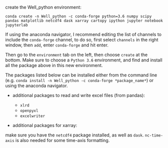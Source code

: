 create the Well_python environment:

`conda create -n Well_python -c conda-forge python=3.6 numpy scipy pandas matplotlib netcdf4 dask xarray cartopy ipython jupyter notebook jupyterlab`

If using the anaconda navigator, I recommend editing the list of channels to include the `conda-forge` channel, to do so, first select `channels` in the right window, then `add`, enter `conda-forge` and hit enter.

Then go to the `environment` tab on the left, then choose `create` at the bottom. Make sure to choose a `Python 3.6` environment, and find and install all the package above in this new environment.

The packages listed below can be installed either from the command line (e.g. `conda install -n Well_python -c conda-forge *package_name*`) or using the anaconda navigator.

+ additional packages to read and write excel files (from pandas):
    + `xlrd`
    + `openpyxl`
    + `excelwriter`

+ additional packages for xarray:

make sure you have the `netcdf4` package installed, as well as `dask`. `nc-time-axis` is also needed for some time-axis formatting.